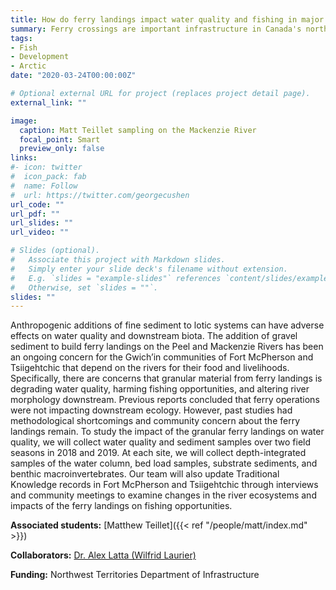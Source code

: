 ```yaml
---
title: How do ferry landings impact water quality and fishing in major northern rivers?
summary: Ferry crossings are important infrastructure in Canada's north. Do they have any impact on river ecosystems?
tags:
- Fish
- Development
- Arctic
date: "2020-03-24T00:00:00Z"

# Optional external URL for project (replaces project detail page).
external_link: ""

image:
  caption: Matt Teillet sampling on the Mackenzie River
  focal_point: Smart
  preview_only: false
links:
#- icon: twitter
#  icon_pack: fab
#  name: Follow
#  url: https://twitter.com/georgecushen
url_code: ""
url_pdf: ""
url_slides: ""
url_video: ""

# Slides (optional).
#   Associate this project with Markdown slides.
#   Simply enter your slide deck's filename without extension.
#   E.g. `slides = "example-slides"` references `content/slides/example-slides.md`.
#   Otherwise, set `slides = ""`.
slides: ""
---
```


Anthropogenic additions of fine sediment to lotic systems can have adverse effects on water quality and downstream biota. The addition of gravel sediment to build ferry landings on the Peel and Mackenzie Rivers has been an ongoing concern for the Gwich’in communities of Fort McPherson and Tsiigehtchic that depend on the rivers for their food and livelihoods. Specifically, there are concerns that granular material from ferry landings is degrading water quality, harming fishing opportunities, and altering river morphology downstream. Previous reports concluded that ferry operations were not impacting downstream ecology. However, past studies had methodological shortcomings and community concern about the ferry landings remain. To study the impact of the granular ferry landings on water quality, we will collect water quality and sediment samples over two field seasons in 2018 and 2019. At each site, we will collect depth-integrated samples of the water column, bed load samples, substrate sediments, and benthic macroinvertebrates. Our team will also update Traditional Knowledge records in Fort McPherson and Tsiigehtchic through interviews and community meetings to examine changes in the river ecosystems and impacts of the ferry landings on fishing opportunities. 

**Associated students:** [Matthew Teillet]({{< ref "/people/matt/index.md" >}})

**Collaborators:** [Dr. Alex Latta (Wilfrid Laurier)](https://www.wlu.ca/academics/faculties/faculty-of-arts/faculty-profiles/alex-latta/index.html)

**Funding:** Northwest Territories Department of Infrastructure
